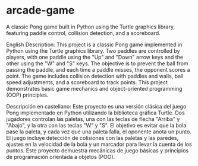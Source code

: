 # arcade-game
A classic Pong game built in Python using the Turtle graphics library, featuring paddle control, collision detection, and a scoreboard.


English Description:
This project is a classic Pong game implemented in Python using the Turtle graphics library. Two paddles are controlled by players, with one paddle using the "Up" and "Down" arrow keys and the other using the "W" and "S" keys. The objective is to prevent the ball from passing the paddle, and each time a paddle misses, the opponent scores a point. The game includes collision detection with paddles and walls, ball speed adjustments, and a scoreboard to track points. This project demonstrates basic game mechanics and object-oriented programming (OOP) principles.

Descripción en castellano:
Este proyecto es una versión clásica del juego Pong implementado en Python utilizando la biblioteca gráfica Turtle. Dos jugadores controlan las paletas, una con las teclas de flecha "Arriba" y "Abajo", y la otra con las teclas "W" y "S". El objetivo es evitar que la bola pase la paleta, y cada vez que una paleta falla, el oponente anota un punto. El juego incluye detección de colisiones con las paletas y las paredes, ajustes en la velocidad de la bola y un marcador para llevar la cuenta de los puntos. Este proyecto demuestra mecánicas de juego básicas y principios de programación orientada a objetos (POO).
